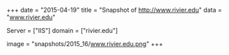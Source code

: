 
+++
date = "2015-04-19"
title = "Snapshot of http://www.rivier.edu"
data = "www.rivier.edu"

Server = ["IIS"]
domain = ["rivier.edu"]

  image = "snapshots/2015_16/www.rivier.edu.png"
+++
#
